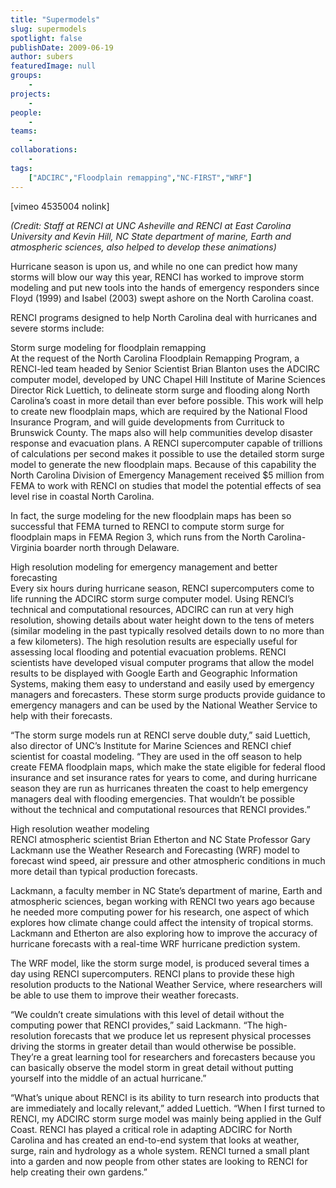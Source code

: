 ```yaml
---
title: "Supermodels"
slug: supermodels
spotlight: false
publishDate: 2009-06-19
author: subers
featuredImage: null
groups:
    - 
projects:
    - 
people:
    - 
teams: 
    - 
collaborations:
    - 
tags:
    ["ADCIRC","Floodplain remapping","NC-FIRST","WRF"]
---
```

<p>[vimeo 4535004 nolink]<em></em></p>

<p><em>(Credit: Staff at RENCI at UNC Asheville and RENCI at East Carolina University and Kevin Hill, NC State department of marine, Earth and atmospheric sciences, also helped to develop these animations)</em></p>

<p>Hurricane season is upon us, and while no one can predict how many storms will blow our way this year, RENCI has worked to improve storm modeling and put new tools into the hands of emergency responders since Floyd (1999) and Isabel (2003) swept ashore on the North Carolina coast.<!--more--></p>

<p>RENCI programs designed to help North Carolina deal with hurricanes and severe storms include:</p>

<p><span class="head2">Storm surge modeling for floodplain remapping</span><br />
 At the request of the North Carolina Floodplain Remapping Program, a RENCI-led team headed by Senior Scientist Brian Blanton uses the ADCIRC computer model, developed by UNC Chapel Hill Institute of Marine Sciences Director Rick Luettich, to delineate storm surge and flooding along North Carolina’s coast in more detail than ever before possible. This work will help to create new floodplain maps, which are required by the National Flood Insurance Program, and will guide developments from Currituck to Brunswick County.  The maps also will help communities develop disaster response and evacuation plans. A RENCI supercomputer capable of trillions of calculations per second makes it possible to use the detailed storm surge model to generate the new floodplain maps. Because of this capability the North Carolina Division of Emergency Management received $5 million from FEMA to work with RENCI on studies that model the potential effects of sea level rise in coastal North Carolina.</p>

<p>In fact, the surge modeling for the new floodplain maps has been so successful that FEMA turned to RENCI to compute storm surge for floodplain maps in FEMA Region 3, which runs from the North Carolina-Virginia boarder north through Delaware.</p>

<p><span class="head2">High resolution modeling for emergency management and better forecasting</span><br />
 Every six hours during hurricane season, RENCI supercomputers come to life running the ADCIRC storm surge computer model.  Using RENCI’s technical and computational resources, ADCIRC can run at very high resolution, showing details about water height down to the tens of meters (similar modeling in the past typically resolved details down to no more than a few kilometers).  The high resolution results are especially useful for assessing local flooding and potential evacuation problems.  RENCI scientists have developed visual computer programs that allow the model results to be displayed with Google Earth and Geographic Information Systems, making them easy to understand and easily used by emergency managers and forecasters.  These storm surge products provide guidance to emergency managers and can be used by the National Weather Service to help with their forecasts.</p>

<p>“The storm surge models run at RENCI serve double duty,” said Luettich, also director of UNC’s Institute for Marine Sciences and RENCI chief scientist for coastal modeling. “They are used in the off season to help create FEMA floodplain maps, which make the state eligible for federal flood insurance and set insurance rates for years to come, and during hurricane season they are run as hurricanes threaten the coast to help emergency managers deal with flooding emergencies. That wouldn’t be possible without the technical and computational resources that RENCI provides.”</p>

<p><span class="head2">High resolution weather modeling </span><br />
 RENCI atmospheric scientist Brian Etherton and NC State Professor Gary Lackmann use the Weather Research and Forecasting (WRF) model to forecast wind speed, air pressure and other atmospheric conditions in much more detail than typical production forecasts.</p>

<p>Lackmann, a faculty member in NC State’s department of marine, Earth and atmospheric sciences, began working with RENCI two years ago because he needed more computing power for his research, one aspect of which explores how climate change could affect the intensity of tropical storms. Lackmann and Etherton are also exploring how to improve the accuracy of hurricane forecasts with a real-time WRF hurricane prediction system.</p>

<p>The WRF model, like the storm surge model, is produced several times a day using RENCI supercomputers. RENCI plans to provide these high resolution products to the  National Weather Service, where researchers will be able to use them to improve their weather forecasts.</p>

<p>“We couldn’t create simulations with this level of detail without the computing power that RENCI provides,” said Lackmann. “The high-resolution forecasts that we produce let us represent physical processes driving the storms in greater detail than would otherwise be possible. They’re a great learning tool for researchers and forecasters because you can basically observe the model storm in great detail without putting yourself into the middle of an actual hurricane.”</p>

<p>“What’s unique about RENCI is its ability to turn research into products that are immediately and locally relevant,” added Luettich. “When I first turned to RENCI, my ADCIRC storm surge model was mainly being applied in the Gulf Coast. RENCI has played a critical role in adapting ADCIRC for North Carolina and has created an end-to-end system that looks at weather, surge, rain and hydrology as a whole system. RENCI turned a small plant into a garden and now people from other states are looking to RENCI for help creating their own gardens.”</p>
